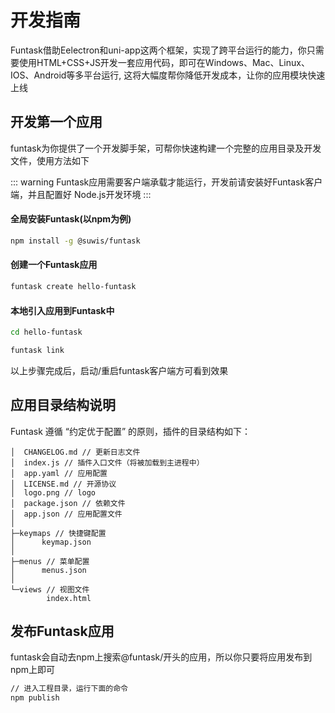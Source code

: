 # 开发指南

Funtask借助Eelectron和uni-app这两个框架，实现了跨平台运行的能力，你只需要使用HTML+CSS+JS开发一套应用代码，即可在Windows、Mac、Linux、IOS、Android等多平台运行, 这将大幅度帮你降低开发成本，让你的应用模块快速上线

## 开发第一个应用

funtask为你提供了一个开发脚手架，可帮你快速构建一个完整的应用目录及开发文件，使用方法如下

::: warning
Funtask应用需要客户端承载才能运行，开发前请安装好Funtask客户端，并且配置好 Node.js开发环境
:::

#### 全局安装Funtask(以npm为例)

```sh
npm install -g @suwis/funtask
```

#### 创建一个Funtask应用

```sh
funtask create hello-funtask
```

#### 本地引入应用到Funtask中

```sh
cd hello-funtask

funtask link
```

以上步骤完成后，启动/重启funtask客户端方可看到效果

## 应用目录结构说明

Funtask 遵循 “约定优于配置” 的原则，插件的目录结构如下：

```shell
│  CHANGELOG.md // 更新日志文件
│  index.js // 插件入口文件（将被加载到主进程中）
│  app.yaml // 应用配置
│  LICENSE.md // 开源协议
│  logo.png // logo
│  package.json // 依赖文件
│  app.json // 应用配置文件
│
├─keymaps // 快捷键配置
│      keymap.json
│
├─menus // 菜单配置
│      menus.json
│
└─views // 视图文件
        index.html
```

## 发布Funtask应用

funtask会自动去npm上搜索@funtask/开头的应用，所以你只要将应用发布到npm上即可

```sh
// 进入工程目录，运行下面的命令
npm publish
```

